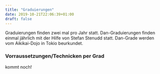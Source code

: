 ```yaml
---
title: "Graduierungen"
date: 2019-10-21T22:06:39+01:00
draft: false
---
```


Graduierungen finden zwei mal pro Jahr statt. Dan-Graduierungen finden einmal jährlich
mit der Hilfe von Stefan Stenudd statt. Dan-Grade werden vom Aikikai-Dojo in Tokio beurkundet.

### Vorraussetzungen/Technicken per Grad

kommt noch!